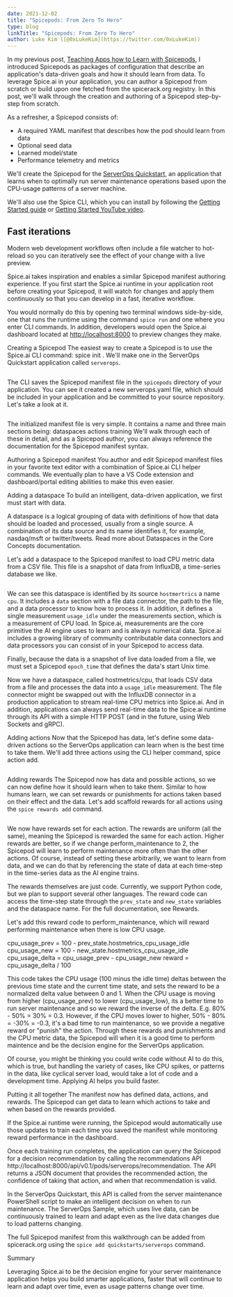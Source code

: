 ```yaml
---
date: 2021-12-02
title: "Spicepods: From Zero To Hero"
type: blog
linkTitle: "Spicepods: From Zero To Hero"
author: Luke Kim ([@0xLukeKim](https://twitter.com/0xLukeKim))
---
```


In my previous post, [Teaching Apps how to Learn with Spicepods](https://blog.spiceai.org/posts/2021/11/15/teaching-apps-how-to-learn-with-spicepods/), I introduced Spicepods as packages of configuration that describe an application's data-driven goals and how it should learn from data. To leverage Spice.ai in your application, you can author a Spicepod from scratch or build upon one fetched from the spicerack.org registry. In this post, we'll walk through the creation and authoring of a Spicepod step-by-step from scratch.

As a refresher, a Spicepod consists of:

- A required YAML manifest that describes how the pod should learn from data
- Optional seed data
- Learned model/state
- Performance telemetry and metrics

We'll create the Spicepod for the [ServerOps Quickstart](https://github.com/spiceai/quickstarts/tree/trunk/serverops/README.md), an application that learns when to optimally run server maintenance operations based upon the CPU-usage patterns of a server machine.

We'll also use the Spice CLI, which you can install by following the [Getting Started guide](https://docs.spiceai.org/getting-started/) or [Getting Started YouTube video](https://www.youtube.com/watch?v=DKBLjuAz_lI).

## Fast iterations

Modern web development workflows often include a file watcher to hot-reload so you can iteratively see the effect of your change with a live preview.

Spice.ai takes inspiration and enables a similar Spicepod manifest authoring experience. If you first start the Spice.ai runtime in your application root before creating your Spicepod, it will watch for changes and apply them continuously so that you can develop in a fast, iterative workflow.

You would normally do this by opening two terminal windows side-by-side, one that runs the runtime using the command `spice run` and one where you enter CLI commands. In addition, developers would open the Spice.ai dashboard located at [http://localhost:8000](http://localhost:8000) to preview changes they make.



Creating a Spicepod
The easiest way to create a Spicepod is to use the Spice.ai CLI command: spice init <Spicepod name>. We'll make one in the ServerOps Quickstart application called `serverops`.

<image>

The CLI saves the Spicepod manifest file in the `spicepods` directory of your application. You can see it created a new serverops.yaml file, which should be included in your application and be committed to your source repository. Let's take a look at it.

<image>

The initialized manifest file is very simple. It contains a name and three main sections being:
dataspaces
actions
training
We'll walk through each of these in detail, and as a Spicepod author, you can always reference the documentation for the Spicepod manifest syntax.

Authoring a Spicepod manifest
You author and edit Spicepod manifest files in your favorite text editor with a combination of Spice.ai CLI helper commands. We eventually plan to have a VS Code extension and dashboard/portal editing abilities to make this even easier.

Adding a dataspace
To build an intelligent, data-driven application, we first must start with data.

A dataspace is a logical grouping of data with definitions of how that data should be loaded and processed, usually from a single source.
A combination of its data source and its name identifies it, for example, nasdaq/msft or twitter/tweets. Read more about Dataspaces in the Core Concepts documentation.

Let's add a dataspace to the Spicepod manifest to load CPU metric data from a CSV file. This file is a snapshot of data from InfluxDB, a time-series database we like.

<image>

We can see this dataspace is identified by its source `hostmertrics` a name `cpu`. It includes a `data` section with a file data connector, the path to the file, and a data processor to know how to process it. In addition, it defines a single measurement `usage_idle` under the measurements section, which is a measurement of CPU load. In Spice.ai, measurements are the core primitive the AI engine uses to learn and is always numerical data. Spice.ai includes a growing library of community contributable data connectors and data processors you can consist of in your Spicepod to access data.

Finally, because the data is a snapshot of live data loaded from a file, we must set a Spicepod `epoch_time` that defines the data's start Unix time.

Now we have a dataspace, called hostmetrics/cpu, that loads CSV data from a file and processes the data into a `usage_idle` measurement. The file connector might be swapped out with the InfluxDB connector in a production application to stream real-time CPU metrics into Spice.ai. And in addition, applications can always send real-time data to the Spice.ai runtime through its API with a simple HTTP POST (and in the future, using Web Sockets and gRPC).

Adding actions
Now that the Spicepod has data, let's define some data-driven actions so the ServerOps application can learn when is the best time to take them. We'll add three actions using the CLI helper command, spice action add.

<image>

Adding rewards
The Spicepod now has data and possible actions, so we can now define how it should learn when to take them. Similar to how humans learn, we can set rewards or punishments for actions taken based on their effect and the data. Let's add scaffold rewards for all actions using the `spice rewards add` command.

<image>

We now have rewards set for each action. The rewards are uniform (all the same), meaning the Spicepod is rewarded the same for each action. Higher rewards are better, so if we change perform_maintenance to 2, the Spicepod will learn to perform maintenance more often than the other actions. Of course, instead of setting these arbitrarily, we want to learn from data, and we can do that by referencing the state of data at each time-step in the time-series data as the AI engine trains.

The rewards themselves are just code. Currently, we support Python code, but we plan to support several other languages. The reward code can access the time-step state through the `prev_state` and `new_state` variables and the dataspace name. For the full documentation, see Rewards.

Let's add this reward code to perform_maintenance, which will reward performing maintenance when there is low CPU usage. 

cpu_usage_prev = 100 - prev_state.hostmetrics_cpu_usage_idle
cpu_usage_new = 100 - new_state.hostmetrics_cpu_usage_idle
cpu_usage_delta = cpu_usage_prev - cpu_usage_new
reward = cpu_usage_delta / 100

This code takes the CPU usage (100 minus the idle time) deltas between the previous time state and the current time state, and sets the reward to be a normalized delta value between 0 and 1. When the CPU usage is moving from higher (cpu_usage_prev) to lower (cpu_usage_low), its a better time to run server maintenance and so we reward the inverse of the delta. E.g. 80% - 50% = 30% = 0.3. However, if the CPU moves lower to higher, 50% - 80% = -30% = -0.3, it's a bad time to run maintenance, so we provide a negative reward or "punish" the action. Through these rewards and punishments and the CPU metric data, the Spicepod will when it is a good time to perform maintence and be the decision engine for the ServerOps application.

Of course, you might be thinking you could write code without AI to do this, which is true, but handling the variety of cases, like CPU spikes, or patterns in the data, like cyclical server load, would take a lot of code and a development time. Applying AI helps you build faster.

Putting it all together
The manifest now has defined data, actions, and rewards. The Spicepod can get data to learn which actions to take and when based on the rewards provided.

If the Spice.ai runtime were running, the Spicepod would automatically use those updates to train each time you saved the manifest while monitoring reward performance in the dashboard.

Once each training run completes, the application can query the Spicepod for a decision recommendation by calling the recommendations API http://localhost:8000/api/v0.1/pods/serverops/recommendation. The API returns a JSON document that provides the recommended action, the confidence of taking that action, and when that recommendation is valid. 

In the ServerOps Quickstart, this API is called from the server maintenance PowerShell script to make an intelligent decision on when to run maintenance. The ServerOps Sample, which uses live data, can be continuously trained to learn and adapt even as the live data changes due to load patterns changing. 

The full Spicepod manifest from this walkthrough can be added from spicerack.org using the `spice add quickstarts/serverops` command.

Summary

Leveraging Spice.ai to be the decision engine for your server maintenance application helps you build smarter applications, faster that will continue to learn and adapt over time, even as usage patterns change over time.


















 
